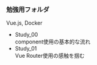 <h3>
  勉強用フォルダ
</h3>
Vue.js, Docker<br>
<ul>
  <li>Study_00</li>
  		component使用の基本的な流れ
  <li>Study_01</li>
  		Vue Router使用の感触を掴む
</ul>
